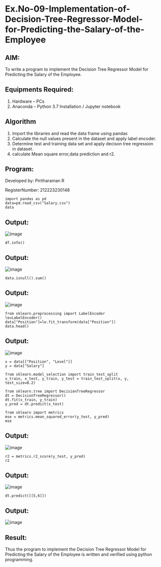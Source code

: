 # Ex.No-09-Implementation-of-Decision-Tree-Regressor-Model-for-Predicting-the-Salary-of-the-Employee

## AIM:
To write a program to implement the Decision Tree Regressor Model for Predicting the Salary of the Employee.

## Equipments Required:
1. Hardware – PCs
2. Anaconda – Python 3.7 Installation / Jupyter notebook

## Algorithm
1. Import the libraries and read the data frame using pandas
2. Calculate the null values present in the dataset and apply label encoder.
3. Determine test and training data set and apply decison tree regression in dataset.
4. calculate Mean square error,data prediction and r2.
## Program:
Developed by: Piritharaman R

RegisterNumber:  212223230148
```
import pandas as pd
data=pd.read_csv("Salary.csv")
data
```

## Output:
![image](https://github.com/user-attachments/assets/2b520c69-a854-441b-bb5e-db96d881a607)

```
df.info()
```
## Output:

![image](https://github.com/user-attachments/assets/58aa7a60-946e-4e85-8bf8-346a3884c3fa)

```
data.isnull().sum()
```
## Output:
![image](https://github.com/user-attachments/assets/06abc2bb-cb24-4261-9ec7-1d18d05c3e4b)
```
from sklearn.preprocessing import LabelEncoder
le=LabelEncoder()
data["Position"]=le.fit_transform(data["Position"])
data.head()
```
## Output:

![image](https://github.com/user-attachments/assets/dc92b56a-75e5-4e59-b66e-08362f0ed304)

```
x = data[["Position", "Level"]]
y = data["Salary"]
```
```
from sklearn.model_selection import train_test_split
x_train, x_test, y_train, y_test = train_test_split(x, y, test_size=0.2)
```
```
from sklearn.tree import DecisionTreeRegressor
dt = DecisionTreeRegressor()
dt.fit(x_train, y_train)
y_pred = dt.predict(x_test)
```
```
from sklearn import metrics
mse = metrics.mean_squared_error(y_test, y_pred)
mse
```
## Output:

![image](https://github.com/user-attachments/assets/e2903830-9e03-4cff-b953-66a367f76699)

```
r2 = metrics.r2_score(y_test, y_pred)
r2
```
## Output:

![image](https://github.com/user-attachments/assets/38deb4a0-2c48-4a36-8179-52284e44e670)
```
dt.predict([[5,6]])
```
## Output:
![image](https://github.com/user-attachments/assets/8e7c1075-72b2-45e1-ae1c-d8fb9b30fa6d)

## Result:
Thus the program to implement the Decision Tree Regressor Model for Predicting the Salary of the Employee is written and verified using python programming.
